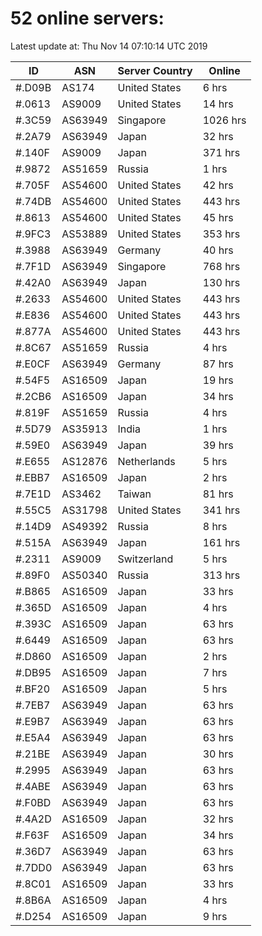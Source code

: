 # 52 online servers:

Latest update at: Thu Nov 14 07:10:14 UTC 2019

| ID | ASN | Server Country | Online |
| -- | --- | -------------- | ------ |
| #.D09B | AS174 | United States | 6 hrs |
| #.0613 | AS9009 | United States | 14 hrs |
| #.3C59 | AS63949 | Singapore | 1026 hrs |
| #.2A79 | AS63949 | Japan | 32 hrs |
| #.140F | AS9009 | Japan | 371 hrs |
| #.9872 | AS51659 | Russia | 1 hrs |
| #.705F | AS54600 | United States | 42 hrs |
| #.74DB | AS54600 | United States | 443 hrs |
| #.8613 | AS54600 | United States | 45 hrs |
| #.9FC3 | AS53889 | United States | 353 hrs |
| #.3988 | AS63949 | Germany | 40 hrs |
| #.7F1D | AS63949 | Singapore | 768 hrs |
| #.42A0 | AS63949 | Japan | 130 hrs |
| #.2633 | AS54600 | United States | 443 hrs |
| #.E836 | AS54600 | United States | 443 hrs |
| #.877A | AS54600 | United States | 443 hrs |
| #.8C67 | AS51659 | Russia | 4 hrs |
| #.E0CF | AS63949 | Germany | 87 hrs |
| #.54F5 | AS16509 | Japan | 19 hrs |
| #.2CB6 | AS16509 | Japan | 34 hrs |
| #.819F | AS51659 | Russia | 4 hrs |
| #.5D79 | AS35913 | India | 1 hrs |
| #.59E0 | AS63949 | Japan | 39 hrs |
| #.E655 | AS12876 | Netherlands | 5 hrs |
| #.EBB7 | AS16509 | Japan | 2 hrs |
| #.7E1D | AS3462 | Taiwan | 81 hrs |
| #.55C5 | AS31798 | United States | 341 hrs |
| #.14D9 | AS49392 | Russia | 8 hrs |
| #.515A | AS63949 | Japan | 161 hrs |
| #.2311 | AS9009 | Switzerland | 5 hrs |
| #.89F0 | AS50340 | Russia | 313 hrs |
| #.B865 | AS16509 | Japan | 33 hrs |
| #.365D | AS16509 | Japan | 4 hrs |
| #.393C | AS16509 | Japan | 63 hrs |
| #.6449 | AS16509 | Japan | 63 hrs |
| #.D860 | AS16509 | Japan | 2 hrs |
| #.DB95 | AS16509 | Japan | 7 hrs |
| #.BF20 | AS16509 | Japan | 5 hrs |
| #.7EB7 | AS63949 | Japan | 63 hrs |
| #.E9B7 | AS63949 | Japan | 63 hrs |
| #.E5A4 | AS63949 | Japan | 63 hrs |
| #.21BE | AS63949 | Japan | 30 hrs |
| #.2995 | AS63949 | Japan | 63 hrs |
| #.4ABE | AS63949 | Japan | 63 hrs |
| #.F0BD | AS63949 | Japan | 63 hrs |
| #.4A2D | AS16509 | Japan | 32 hrs |
| #.F63F | AS16509 | Japan | 34 hrs |
| #.36D7 | AS63949 | Japan | 63 hrs |
| #.7DD0 | AS63949 | Japan | 63 hrs |
| #.8C01 | AS16509 | Japan | 33 hrs |
| #.8B6A | AS16509 | Japan | 4 hrs |
| #.D254 | AS16509 | Japan | 9 hrs |


